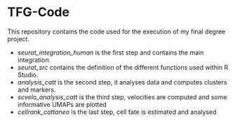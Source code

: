 # TFG-Code
This repository contains the code used for the execution of my final degree project.
- *seurat_integration_human* is the first step and contains the main integration.
- *seurat_src* contains the definition of the different functions used within R Studio.
- *analysis_catt* is the second step, it analyses data and computes clusters and markers.
- *scvelo_analysis_catt* is the third step, velocities are computed and some informative UMAPs are plotted
- *cellrank_cattaneo* is the last step, cell fate is estimated and analysed
